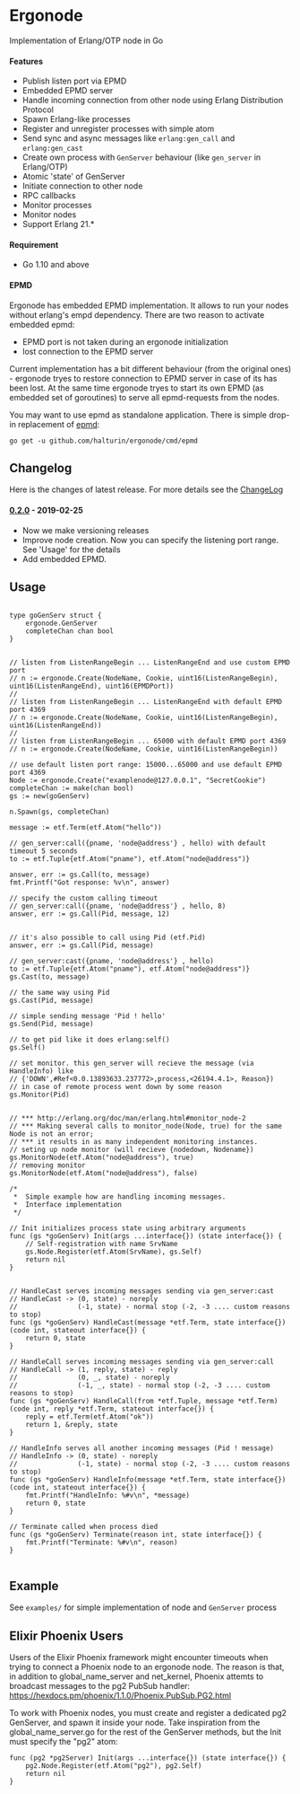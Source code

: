 # Ergonode #

Implementation of Erlang/OTP node in Go

#### Features ####

 * Publish listen port via EPMD
 * Embedded EPMD server
 * Handle incoming connection from other node using Erlang Distribution Protocol
 * Spawn Erlang-like processes
 * Register and unregister processes with simple atom
 * Send sync and async messages like `erlang:gen_call` and `erlang:gen_cast`
 * Create own process with `GenServer` behaviour (like `gen_server` in Erlang/OTP)
 * Atomic 'state' of GenServer
 * Initiate connection to other node
 * RPC callbacks
 * Monitor processes
 * Monitor nodes
 * Support Erlang 21.*

#### Requirement ####

 * Go 1.10 and above

#### EPMD ####
Ergonode has embedded EPMD implementation. It allows to run your nodes without erlang's empd dependency. There are two reason to activate embedded epmd:

- EPMD port is not taken during an ergonode initialization
- lost connection to the EPMD server

Current implementation has a bit different behaviour (from the original ones) - ergonode tryes to restore connection to EPMD server in case of its has been lost. At the same time ergonode tryes to start its own EPMD (as embedded set of goroutines) to serve all epmd-requests from the nodes.

You may want to use epmd as standalone application. There is simple drop-in replacement of [epmd](http://erlang.org/doc/man/epmd.html):

```
go get -u github.com/halturin/ergonode/cmd/epmd
```

## Changelog ##

Here is the changes of latest release. For more details see the [ChangeLog](ChangeLog)

#### [0.2.0](https://github.com/halturin/ergonode/releases/tag/0.2.0) - 2019-02-25 ####
- Now we make versioning releases
- Improve node creation. Now you can specify the listening port range. See 'Usage' for the details
- Add embedded EPMD. 



## Usage ##

```golang

type goGenServ struct {
    ergonode.GenServer
    completeChan chan bool
}


// listen from ListenRangeBegin ... ListenRangeEnd and use custom EPMD port
// n := ergonode.Create(NodeName, Cookie, uint16(ListenRangeBegin), uint16(ListenRangeEnd), uint16(EPMDPort))
//
// listen from ListenRangeBegin ... ListenRangeEnd with default EPMD port 4369
// n := ergonode.Create(NodeName, Cookie, uint16(ListenRangeBegin), uint16(ListenRangeEnd))
//
// listen from ListenRangeBegin ... 65000 with default EPMD port 4369
// n := ergonode.Create(NodeName, Cookie, uint16(ListenRangeBegin))

// use default listen port range: 15000...65000 and use default EPMD port 4369
Node := ergonode.Create("examplenode@127.0.0.1", "SecretCookie")
completeChan := make(chan bool)
gs := new(goGenServ)

n.Spawn(gs, completeChan)

message := etf.Term(etf.Atom("hello"))

// gen_server:call({pname, 'node@address'} , hello) with default timeout 5 seconds
to := etf.Tuple{etf.Atom("pname"), etf.Atom("node@address")}

answer, err := gs.Call(to, message)
fmt.Printf("Got response: %v\n", answer)

// specify the custom calling timeout
// gen_server:call({pname, 'node@address'} , hello, 8)
answer, err := gs.Call(Pid, message, 12)


// it's also possible to call using Pid (etf.Pid)
answer, err := gs.Call(Pid, message)

// gen_server:cast({pname, 'node@address'} , hello)
to := etf.Tuple{etf.Atom("pname"), etf.Atom("node@address")}
gs.Cast(to, message)

// the same way using Pid
gs.Cast(Pid, message)

// simple sending message 'Pid ! hello'
gs.Send(Pid, message)

// to get pid like it does erlang:self()
gs.Self()

// set monitor. this gen_server will recieve the message (via HandleInfo) like
// {'DOWN',#Ref<0.0.13893633.237772>,process,<26194.4.1>, Reason})
// in case of remote process went down by some reason
gs.Monitor(Pid)


// *** http://erlang.org/doc/man/erlang.html#monitor_node-2
// *** Making several calls to monitor_node(Node, true) for the same Node is not an error;
// *** it results in as many independent monitoring instances.
// seting up node monitor (will recieve {nodedown, Nodename})
gs.MonitorNode(etf.Atom("node@address"), true)
// removing monitor
gs.MonitorNode(etf.Atom("node@address"), false)

/*
 *  Simple example how are handling incoming messages.
 *  Interface implementation
 */

// Init initializes process state using arbitrary arguments
func (gs *goGenServ) Init(args ...interface{}) (state interface{}) {
    // Self-registration with name SrvName
    gs.Node.Register(etf.Atom(SrvName), gs.Self)
    return nil
}


// HandleCast serves incoming messages sending via gen_server:cast
// HandleCast -> (0, state) - noreply
//               (-1, state) - normal stop (-2, -3 .... custom reasons to stop)
func (gs *goGenServ) HandleCast(message *etf.Term, state interface{}) (code int, stateout interface{}) {
    return 0, state
}

// HandleCall serves incoming messages sending via gen_server:call
// HandleCall -> (1, reply, state) - reply
//               (0, _, state) - noreply
//               (-1, _, state) - normal stop (-2, -3 .... custom reasons to stop)
func (gs *goGenServ) HandleCall(from *etf.Tuple, message *etf.Term) (code int, reply *etf.Term, stateout interface{}) {
    reply = etf.Term(etf.Atom("ok"))
    return 1, &reply, state
}

// HandleInfo serves all another incoming messages (Pid ! message)
// HandleInfo -> (0, state) - noreply
//               (-1, state) - normal stop (-2, -3 .... custom reasons to stop)
func (gs *goGenServ) HandleInfo(message *etf.Term, state interface{}) (code int, stateout interface{}) {
    fmt.Printf("HandleInfo: %#v\n", *message)
    return 0, state
}

// Terminate called when process died
func (gs *goGenServ) Terminate(reason int, state interface{}) {
    fmt.Printf("Terminate: %#v\n", reason)
}


```

## Example ##

See `examples/` for simple implementation of node and `GenServer` process

## Elixir Phoenix Users ##

Users of the Elixir Phoenix framework might encounter timeouts when trying to connect a Phoenix node
to an ergonode node. The reason is that, in addition to global_name_server and net_kernel,
Phoenix attemts to broadcast messages to the pg2 PubSub handler:
https://hexdocs.pm/phoenix/1.1.0/Phoenix.PubSub.PG2.html

To work with Phoenix nodes, you must create and register a dedicated pg2 GenServer, and
spawn it inside your node. Take inspiration from the global_name_server.go for the rest of
the GenServer methods, but the Init must specify the "pg2" atom:

```golang
func (pg2 *pg2Server) Init(args ...interface{}) (state interface{}) {
    pg2.Node.Register(etf.Atom("pg2"), pg2.Self)
    return nil
}
```
